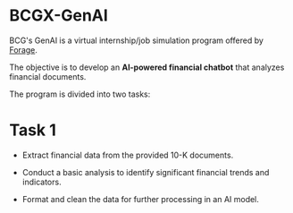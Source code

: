# BCGX-GenAI
BCG's GenAI is a virtual internship/job simulation program offered by [Forage](theforage.com).

The objective is to develop an ****AI-powered financial chatbot**** that analyzes financial documents.

The program is divided into two tasks:

# Task 1
- Extract financial data from the provided 10-K documents.
* Conduct a basic analysis to identify significant financial trends and indicators.
+ Format and clean the data for further processing in an AI model.
